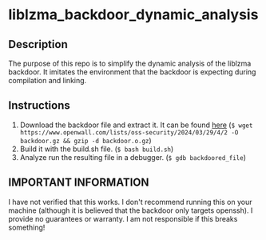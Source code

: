 # liblzma_backdoor_dynamic_analysis

## Description

The purpose of this repo is to simplify the dynamic analysis of the liblzma backdoor. It imitates the environment that the backdoor is expecting during compilation and linking.

## Instructions
1. Download the backdoor file and extract it. It can be found [here](https://www.openwall.com/lists/oss-security/2024/03/29/4/2) (`$ wget https://www.openwall.com/lists/oss-security/2024/03/29/4/2 -O backdoor.gz && gzip -d backdoor.o.gz`)
2. Build it with the build.sh file. (`$ bash build.sh`)
3. Analyze run the resulting file in a debugger. (`$ gdb backdoored_file`)

## IMPORTANT INFORMATION
I have not verified that this works. I don't recommend running this on your machine (although it is believed that the backdoor only targets openssh). 
I provide no guarantees or warranty. I am not responsible if this breaks something!
